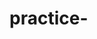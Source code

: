 # practice-
<!DOCTYPE html>
<html>
   <head>
      <title>Empty Page</title>
   </head>
   <body>
      <!--nothing here-->
   </body>
</html>
